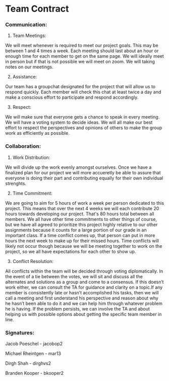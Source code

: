 # **Team Contract**

### Communication:
1. Team Meetings:

We will meet whenever is required to meet our project goals. This may be between 1 and 4 times a week. Each meeting should last about an hour or enough time for each member to get on the same page. We will ideally meet in person but if that is not possible we will meet on zoom. We will taking notes on our meetings.

2. Assistance:

Our team has a groupchat designated for the project that will allow us to respond quickly. Each member will check this chat at least twice a day and make a conscious effort to participate and respond accordingly.

3. Respect:

We will make sure that everyone gets a chance to speak in every meeting. We will have a voting system to decide ideas. We will all make our best effort to respect the perspectives and opinions of others to make the group work as efficiently as possible.

### Collaboration:
1. Work Distribution:

We will divide up the work evenly amongst ourselves. Once we have a finalized plan for our project we will more accueretly be able to assure that everyone is doing their part and contributing equally for their own individual strenghts.

2. Time Commitment:

We are going to aim for 5 hours of work a week per person dedicated to this project. This means that over the next 4 weeks we will each contribute 20 hours towards developing our project. That's 80 hours total between all members. We all have other time commitments to other things of course, but we have all agreed to prioritize this project highly relative to our other assignments because it counts for a large portion of our grade in an important class. If a time conflict comes up, that person can put in more hours the next week to make up for their missed hours. Time conflicts will likely not occur though because we will be meeting together to work on the project, so we all have expectations for each other to show up.

3. Conflict Resolution:

All conflicts within the team will be decided through voting diplomatically. In the event of a tie between the votes, we will sit and discuss all the alternates and solutions as a group and come to a consensus. If this doesn’t work either, we can consult the TA for guidance and clarity on a topic.If any member is consistently late or hasn’t accomplished his tasks, then we will call a meeting and first understand his perspective and reason about why he hasn’t been able to do it and we can help him through whatever problem he is having. If the problem persists, we can involve the TA and about helping us with possible options about getting the specific team member in line.

### Signatures:
Jacob Poeschel - jacobop2 

Michael Rheintgen - mar13 

Dirgh Shah - dirghvs2 

Branden Kooper - bkooper2
